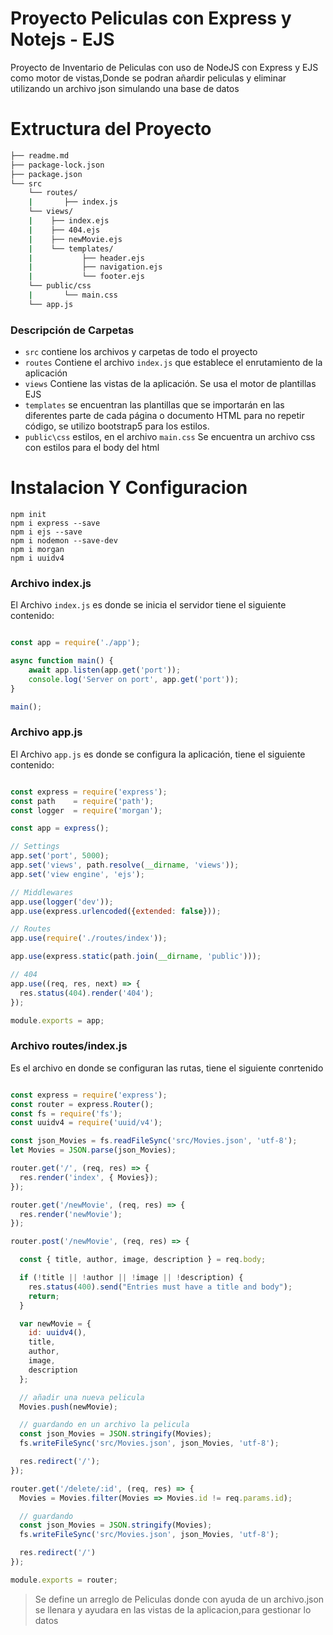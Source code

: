 # Proyecto Peliculas con Express y Notejs - EJS

Proyecto de Inventario de Peliculas con uso de NodeJS con Express y EJS como motor de vistas,Donde se podran añardir peliculas y eliminar utilizando un archivo json simulando una base de datos 

# Extructura del Proyecto

```bash
├── readme.md
├── package-lock.json
├── package.json
└── src
    └── routes/
    | 	    ├── index.js
    └── views/
    |    ├── index.ejs
    |    ├── 404.ejs
    |    ├── newMovie.ejs
    |    └── templates/
    |    		├── header.ejs
    |    		├── navigation.ejs
    |    		└── footer.ejs
    └── public/css
    |    	└── main.css
    └── app.js

```
### Descripción de Carpetas
- `src` contiene los archivos y carpetas de todo el proyecto
- `routes` Contiene el archivo `index.js` que establece el enrutamiento de la aplicación
- `views` Contiene las vistas de la aplicación. Se usa el motor de plantillas EJS  
- `templates` se encuentran las plantillas que se importarán en las diferentes parte de cada página o documento HTML para no repetir código, se utilizo bootstrap5 para los estilos.
- `public\css` estilos, en el archivo `main.css` Se encuentra un archivo css con estilos para el body del html



# Instalacion Y Configuracion
```
npm init
npm i express --save
npm i ejs --save
npm i nodemon --save-dev
npm i morgan
npm i uuidv4

```

### Archivo index.js

El Archivo `index.js` es donde se inicia el servidor tiene el siguiente contenido:

```javascript

const app = require('./app');

async function main() {
    await app.listen(app.get('port'));
    console.log('Server on port', app.get('port'));
}

main();

``` 
### Archivo app.js

El Archivo `app.js` es donde se configura la aplicación, tiene el siguiente contenido:


```javascript

const express = require('express');
const path    = require('path');
const logger  = require('morgan');

const app = express();

// Settings
app.set('port', 5000);
app.set('views', path.resolve(__dirname, 'views'));
app.set('view engine', 'ejs');

// Middlewares
app.use(logger('dev'));
app.use(express.urlencoded({extended: false}));

// Routes
app.use(require('./routes/index'));

app.use(express.static(path.join(__dirname, 'public')));

// 404 
app.use((req, res, next) => {
  res.status(404).render('404');
});

module.exports = app;

``` 
### Archivo routes/index.js

Es el archivo en donde se configuran las rutas, tiene el siguiente conrtenido

```javascript

const express = require('express');
const router = express.Router();
const fs = require('fs');
const uuidv4 = require('uuid/v4');

const json_Movies = fs.readFileSync('src/Movies.json', 'utf-8');
let Movies = JSON.parse(json_Movies);

router.get('/', (req, res) => {
  res.render('index', { Movies});
});

router.get('/newMovie', (req, res) => {
  res.render('newMovie');
});

router.post('/newMovie', (req, res) => {

  const { title, author, image, description } = req.body;

  if (!title || !author || !image || !description) {
    res.status(400).send("Entries must have a title and body");
    return;
  }

  var newMovie = {
    id: uuidv4(),
    title,
    author,
    image,
    description
  };

  // añadir una nueva pelicula
  Movies.push(newMovie);

  // guardando en un archivo la pelicula
  const json_Movies = JSON.stringify(Movies);
  fs.writeFileSync('src/Movies.json', json_Movies, 'utf-8');

  res.redirect('/');
});

router.get('/delete/:id', (req, res) => {
  Movies = Movies.filter(Movies => Movies.id != req.params.id);

  // guardando
  const json_Movies = JSON.stringify(Movies);
  fs.writeFileSync('src/Movies.json', json_Movies, 'utf-8');

  res.redirect('/')
});

module.exports = router;

``` 
> Se define un arreglo de Peliculas donde con ayuda de un archivo.json se llenara y ayudara en las vistas de la aplicacion,para gestionar lo datos

